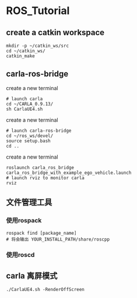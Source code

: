 # ROS_Tutorial
## create a catkin workspace

```
mkdir -p ~/catkin_ws/src
cd ~/catkin_ws/
catkin_make
```

## carla-ros-bridge
create a new terminal
```
# launch carla
cd ~/CARLA_0.9.13/
sh CarlaUE4.sh
```

create a new terminal
```
# launch carla-ros-bridge
cd ~/ros_ws/devel/
source setup.bash
cd ..
```

create a new terminal
```
roslaunch carla_ros_bridge carla_ros_bridge_with_example_ego_vehicle.launch
# launch rviz to monitor carla
rviz
```

## 文件管理工具
### 使用rospack
```
rospack find [package_name]
# 将会输出 YOUR_INSTALL_PATH/share/roscpp
```
### 使用roscd



## carla 离屏模式

```
./CarlaUE4.sh -RenderOffScreen
```